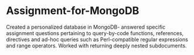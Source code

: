 # Assignment-for-MongoDB
Created a personalized database in MongoDB- answered specific assignment questions pertaining to query-by-code functions, references, directives and ad-hoc queries such as Perl-compatible regular expressions and range operators. Worked with returning deeply nested subdocuments.
